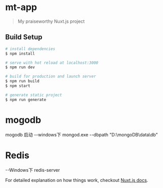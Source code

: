 # mt-app

> My praiseworthy Nuxt.js project

## Build Setup

``` bash
# install dependencies
$ npm install

# serve with hot reload at localhost:3000
$ npm run dev

# build for production and launch server
$ npm run build
$ npm start

# generate static project
$ npm run generate
```
# mogodb
mogodb 启动
--windows下
  mongod.exe --dbpath "D:\mongoDB\data\db"

# Redis
--Windows下 
  redis-server

For detailed explanation on how things work, checkout [Nuxt.js docs](https://nuxtjs.org).
